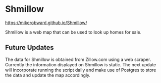 # Shmillow

https://mikerobward.github.io/Shmillow/

Shmillow is a web map that can be used to look up homes for sale.

## Future Updates

The data for Shmillow is obtained from Zillow.com using a web scraper. Currently the information displayed on Shmillow is static. The next update will incorporate running the script daily and make use of Postgres to store the data and update the map accordingly.